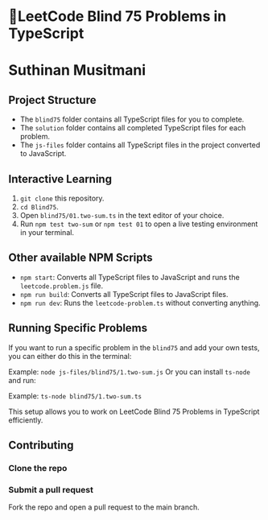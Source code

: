 # 🚀LeetCode Blind 75 Problems in TypeScript
# Suthinan Musitmani

## Project Structure

- The `blind75` folder contains all TypeScript files for you to complete.
- The `solution` folder contains all completed TypeScript files for each problem.
- The `js-files` folder contains all TypeScript files in the project converted to JavaScript.

## Interactive Learning
1. `git clone` this repository.
2. `cd Blind75`.
3. Open `blind75/01.two-sum.ts` in the text editor of your choice.
4. Run `npm test two-sum` or `npm test 01` to open a live testing environment in your terminal.

## Other available NPM Scripts
- `npm start`: Converts all TypeScript files to JavaScript and runs the `leetcode.problem.js` file.
- `npm run build`: Converts all TypeScript files to JavaScript files.
- `npm run dev`: Runs the `leetcode-problem.ts` without converting anything.

## Running Specific Problems

If you want to run a specific problem in the `blind75` and add your own tests, you can either do this in the terminal:

Example:
`node js-files/blind75/1.two-sum.js`
Or you can install `ts-node` and run:

Example:
`ts-node blind75/1.two-sum.ts`

This setup allows you to work on LeetCode Blind 75 Problems in TypeScript efficiently.

## Contributing

### Clone the repo

### Submit a pull request

Fork the repo and open a pull request to the main branch.

